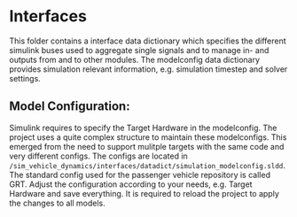 # Interfaces
This folder contains a interface data dictionary which specifies the different simulink buses used to aggregate single signals and to manage in- and outputs from and to other modules. The modelconfig data dictionary provides simulation relevant information, e.g. simulation timestep and solver settings.

## Model Configuration:
Simulink requires to specify the Target Hardware in the modelconfig. The project uses a quite complex structure to maintain these modelconfigs. This emerged from the need to support mulitple targets with the same code and very different configs. The configs are located in `/sim_vehicle_dynamics/interfaces/datadict/simulation_modelconfig.sldd`. The standard config used for the passenger vehicle repository is called GRT. Adjust the configuration according to your needs, e.g. Target Hardware and save everything. It is required to reload the project to apply the changes to all models.
